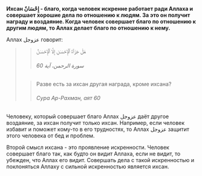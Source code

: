 **Ихсан إِحْسَانٌ - благо, когда человек искренне работает ради Аллаха и совершает
хорошие дела по отношению к людям. За это он получит награду и
воздаяние. Когда человек совершает благо по отношению к другим людям, то
Аллах делает благо по отношению к нему.**

Аллах عزوجل говорит:

>> هَلْ جَزَآءُ ٱلْإِحْسَـٰنِ إِلَّا ٱلْإِحْسَـٰنُ
>>
>> ###### سورة الرحمن، آية 60
>
>> Разве есть за ихсан другая награда, кроме ихсана?
>>
>> ###### Сура Ар-Рахман, аят 60
>

Человеку, который совершает благо Аллах عزوجل даёт другое воздаяние, за
ихсан получит только ихсан. Например, если человек избавит и поможет
кому-то в его трудностях, то Аллах عزوجل защитит этого человека от бед и
проблем. 

Второй смысл ихсана - это проявление искренности. Человек совершает
благо так, как будто он видит Аллаха, если не видит, то убежден, что
Аллах его видит. Совершать дела с такой искренностью и поклоняться
Аллаху с сильной искренностью является ихсан. 